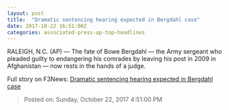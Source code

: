 ```yaml
---
layout: post
title:  "Dramatic sentencing hearing expected in Bergdahl case"
date: 2017-10-22 16:51:00Z
categories: associated-press-ap-top-headlines
---
```


RALEIGH, N.C. (AP) — The fate of Bowe Bergdahl — the Army sergeant who pleaded guilty to endangering his comrades by leaving his post in 2009 in Afghanistan — now rests in the hands of a judge.


Full story on F3News: [Dramatic sentencing hearing expected in Bergdahl case](http://www.f3nws.com/n/2ajzrC)

> Posted on: Sunday, October 22, 2017 4:51:00 PM
